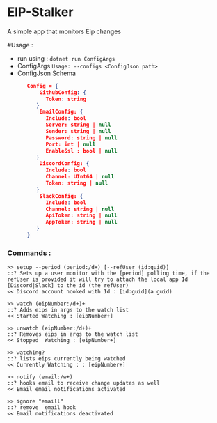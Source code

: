 # EIP-Stalker
A simple app that monitors Eip changes

#Usage : 
 * run using : ``dotnet run ConfigArgs`` 
 * ConfigArgs ``Usage: --configs <ConfigJson path>``
 * ConfigJson Schema
   ```json
      Config = {
          GithubConfig: {
            Token: string
         }
          EmailConfig: {
            Include: bool 
            Server: string | null
            Sender: string | null
            Password: string | null
            Port: int | null
            EnableSsl : bool | null
         }
          DiscordConfig: {
            Include: bool
            Channel: UInt64 | null
            Token: string | null
         }
          SlackConfig: {
            Include: bool
            Channel: string | null
            ApiToken: string | null
            AppToken: string | null
         }
      }
    ```
### Commands :
```
>> setup --period (period:/d+) [--refUser (id:guid)]
::? Sets up a user monitor with the [period] polling time, if the refUser is provided it will try to attach the local app Id [Discord|Slack] to the id (the refUser)
<< Discord account hooked with Id : [id:guid](a guid)
```
```
>> watch (eipNumber:/d+)+
::? Adds eips in args to the watch list
<< Started Watching : [eipNumber+]
```
```
>> unwatch (eipNumber:/d+)+
::? Removes eips in args to the watch list
<< Stopped  Watching : [eipNumber+]
```
```
>> watching?
::? lists eips currently being watched 
<< Currently Watching : : [eipNumber+]
```
```
>> notify (email:/w+)
::? hooks email to receive change updates as well
<< Email email notifications activated
```
```
>> ignore "emaill"
::? remove  email hook
<< Email notifications deactivated
```
